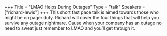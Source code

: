 +++
Title = "LMAO Helps During Outages"
Type = "talk"
Speakers = ["richard-lewis"]
+++
This short fast pace talk is aimed towards those who might be on pager duty. Richard will cover the four things that will help you survive any outage nightmare. Cause when your company has an outage no need to sweat just remember to LMAO and you’ll get through it.